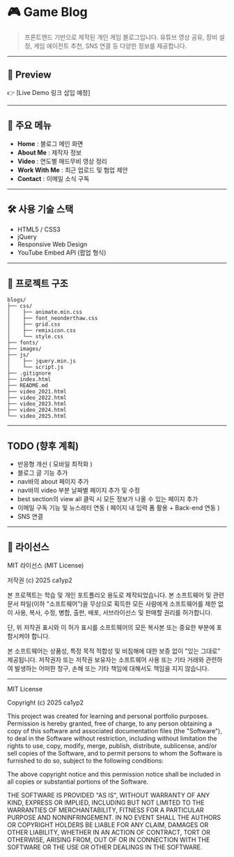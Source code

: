 # 🎮 Game Blog
> 프론트엔드 기반으로 제작된 개인 게임 블로그입니다. 유튜브 영상 공유, 장비 설정, 게임 에이전트 추천, SNS 연결 등 다양한 정보를 제공합니다.

---

## 🔗 Preview
👉 [Live Demo 링크 삽입 예정]

---

## 📌 주요 메뉴

- **Home** : 블로그 메인 화면
- **About Me** : 제작자 정보
- **Video** : 연도별 매드무비 영상 정리
- **Work With Me** : 최근 업로드 및 협업 제안
- **Contact** : 이메일 소식 구독

---

## 🛠 사용 기술 스택

- HTML5 / CSS3
- jQuery
- Responsive Web Design
- YouTube Embed API (팝업 형식)

---

## 📁 프로젝트 구조

```
blogs/
├── css/
│    ├── animate.min.css
│    ├── font_neonderthaw.css
│    ├── grid.css
│    ├── remixicon.css
│    └── style.css
├── fonts/
├── images/
├── js/
│    ├── jquery.min.js
│    └── script.js
├── .gitignore
├── index.html
├── README.md
├── video_2021.html
├── video_2022.html
├── video_2023.html
├── video_2024.html
└── video_2025.html
```

---

## TODO (향후 계획)
- 반응형 개선 ( 모바일 최적화 )
- 블로그 글 기능 추가
- nav바의 about 페이지 추가
- nav바의 video 부분 날짜별 페이지 추가 및 수정
- best section의 view all 클릭 시 모든 정보가 나올 수 있는 페이지 추가
- 이메일 구독 기능 및 뉴스레터 연동 ( 페이지 내 입력 폼 활용 + Back-end 연동 )
- SNS 연결

---

## 📄 라이선스

MIT 라이선스 (MIT License)

저작권 (c) 2025 ca1yp2

본 프로젝트는 학습 및 개인 포트폴리오 용도로 제작되었습니다. 
본 소프트웨어 및 관련 문서 파일(이하 "소프트웨어")을 무상으로 획득한 모든 사람에게
소프트웨어를 제한 없이 사용, 복사, 수정, 병합, 출판, 배포, 서브라이선스 및 판매할 권리를
허가합니다.

단, 위 저작권 표시와 이 허가 표시를 소프트웨어의 모든 복사본 또는 중요한 부분에 포함시켜야 합니다.

본 소프트웨어는 상품성, 특정 목적 적합성 및 비침해에 대한 보증 없이 "있는 그대로" 제공됩니다.
저작권자 또는 저작권 보유자는 소프트웨어 사용 또는 기타 거래와 관련하여 발생하는
어떠한 청구, 손해 또는 기타 책임에 대해서도 책임을 지지 않습니다.

---

MIT License

Copyright (c) 2025 ca1yp2

This project was created for learning and personal portfolio purposes.
Permission is hereby granted, free of charge, to any person obtaining a copy
of this software and associated documentation files (the "Software"), to deal
in the Software without restriction, including without limitation the rights
to use, copy, modify, merge, publish, distribute, sublicense, and/or sell
copies of the Software, and to permit persons to whom the Software is
furnished to do so, subject to the following conditions:

The above copyright notice and this permission notice shall be included in all
copies or substantial portions of the Software.

THE SOFTWARE IS PROVIDED "AS IS", WITHOUT WARRANTY OF ANY KIND, EXPRESS OR
IMPLIED, INCLUDING BUT NOT LIMITED TO THE WARRANTIES OF MERCHANTABILITY,
FITNESS FOR A PARTICULAR PURPOSE AND NONINFRINGEMENT. IN NO EVENT SHALL THE
AUTHORS OR COPYRIGHT HOLDERS BE LIABLE FOR ANY CLAIM, DAMAGES OR OTHER
LIABILITY, WHETHER IN AN ACTION OF CONTRACT, TORT OR OTHERWISE, ARISING FROM,
OUT OF OR IN CONNECTION WITH THE SOFTWARE OR THE USE OR OTHER DEALINGS IN THE
SOFTWARE.
